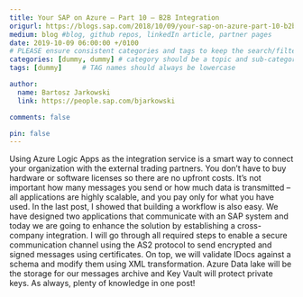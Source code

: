 ```yaml
---
title: Your SAP on Azure – Part 10 – B2B Integration
origurl: https://blogs.sap.com/2018/10/09/your-sap-on-azure-part-10-b2b-integration/
medium: blog #blog, github repos, linkedIn article, partner pages
date: 2019-10-09 06:00:00 +/0100
# PLEASE ensure consistent categories and tags to keep the search/filtering meaningful!
categories: [dummy, dummy] # category should be a topic and sub-category primary product
tags: [dummy]     # TAG names should always be lowercase

author:
  name: Bartosz Jarkowski
  link: https://people.sap.com/bjarkowski

comments: false

pin: false
---
```

Using Azure Logic Apps as the integration service is a smart way to connect your organization with the external trading partners. You don’t have to buy hardware or software licenses so there are no upfront costs. It’s not important how many messages you send or how much data is transmitted – all applications are highly scalable, and you pay only for what you have used. In the last post, I showed that building a workflow is also easy. We have designed two applications that communicate with an SAP system and today we are going to enhance the solution by establishing a cross-company integration. I will go through all required steps to enable a secure communication channel using the AS2 protocol to send encrypted and signed messages using certificates. On top, we will validate IDocs against a schema and modify them using XML transformation. Azure Data lake will be the storage for our messages archive and Key Vault will protect private keys. As always, plenty of knowledge in one post!
